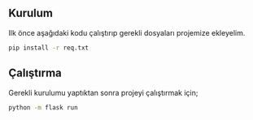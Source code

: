 ## Kurulum
Ilk önce aşağıdaki kodu çalıştırıp gerekli dosyaları projemize ekleyelim.
```bash 
pip install -r req.txt
```
## Çalıştırma
Gerekli kurulumu yaptıktan sonra projeyi çalıştırmak için;
```bash 
python -m flask run
```
